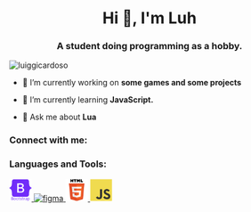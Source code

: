 <h1 align="center">Hi 👋, I'm Luh</h1>
<h3 align="center">A student doing programming as a hobby.</h3>

<p align="left"> <img src="https://komarev.com/ghpvc/?username=luiggicardoso&label=Profile%20views&color=0e75b6&style=flat" alt="luiggicardoso" /> </p>

- 🔭 I’m currently working on **some games and some projects**

- 🌱 I’m currently learning **JavaScript.**

- 💬 Ask me about **Lua**

<h3 align="left">Connect with me:</h3>
<p align="left">
</p>

<h3 align="left">Languages and Tools:</h3>
<p align="left"> <a href="https://getbootstrap.com" target="_blank" rel="noreferrer"> <img src="https://raw.githubusercontent.com/devicons/devicon/master/icons/bootstrap/bootstrap-plain-wordmark.svg" alt="bootstrap" width="40" height="40"/> </a> <a href="https://www.figma.com/" target="_blank" rel="noreferrer"> <img src="https://www.vectorlogo.zone/logos/figma/figma-icon.svg" alt="figma" width="40" height="40"/> </a> <a href="https://www.w3.org/html/" target="_blank" rel="noreferrer"> <img src="https://raw.githubusercontent.com/devicons/devicon/master/icons/html5/html5-original-wordmark.svg" alt="html5" width="40" height="40"/> </a> <a href="https://developer.mozilla.org/en-US/docs/Web/JavaScript" target="_blank" rel="noreferrer"> <img src="https://raw.githubusercontent.com/devicons/devicon/master/icons/javascript/javascript-original.svg" alt="javascript" width="40" height="40"/> </a> </p>
